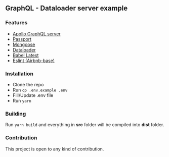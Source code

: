 ## GraphQL - Dataloader server example

### Features
- [Apollo GraphQL server](http://dev.apollodata.com/tools/apollo-server/setup.html#graphqlExpress)
- [Passport](passportjs.org)
- [Mongoose](http://mongoosejs.com)
- [Dataloader](https://github.com/facebook/dataloader)
- [Babel Latest](https://babeljs.io/docs/plugins/preset-latest/)
- [Eslint (Airbnb-base)](https://www.npmjs.com/package/eslint-config-airbnb-base)

### Installation

- Clone the repo
- Run `cp .env.example .env`
- Fill/Update .env file
- Run `yarn`

### Building

Run `yarn build` and everything in __src__ folder will be compiled into __dist__ folder.


### Contribution

This project is open to any kind of contribution.

